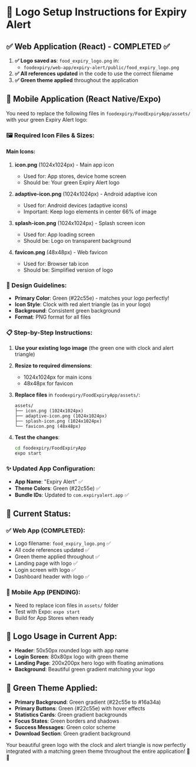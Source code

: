 # 🎨 Logo Setup Instructions for Expiry Alert

## ✅ Web Application (React) - COMPLETED ✅
1. **✅ Logo saved as**: `food_expiry_logo.png` in:
   - `foodexpiry/web-app/expiry-alert/public/food_expiry_logo.png`
2. **✅ All references updated** in the code to use the correct filename
3. **✅ Green theme applied** throughout the application

## 📱 Mobile Application (React Native/Expo)
You need to replace the following files in `foodexpiry/FoodExpiryApp/assets/` with your green Expiry Alert logo:

### 🖼️ Required Icon Files & Sizes:

#### Main Icons:
1. **icon.png** (1024x1024px) - Main app icon
   - Used for: App stores, device home screen
   - Should be: Your green Expiry Alert logo

2. **adaptive-icon.png** (1024x1024px) - Android adaptive icon  
   - Used for: Android devices (adaptive icons)
   - Important: Keep logo elements in center 66% of image

3. **splash-icon.png** (1024x1024px) - Splash screen icon
   - Used for: App loading screen
   - Should be: Logo on transparent background

4. **favicon.png** (48x48px) - Web favicon
   - Used for: Browser tab icon
   - Should be: Simplified version of logo

### 🎨 Design Guidelines:
- **Primary Color**: Green (#22c55e) - matches your logo perfectly!
- **Icon Style**: Clock with red alert triangle (as in your logo)
- **Background**: Consistent green background
- **Format**: PNG format for all files

### 📋 Step-by-Step Instructions:

1. **Use your existing logo image** (the green one with clock and alert triangle)

2. **Resize to required dimensions**:
   - 1024x1024px for main icons
   - 48x48px for favicon

3. **Replace files** in `foodexpiry/FoodExpiryApp/assets/`:
   ```
   assets/
   ├── icon.png (1024x1024px)
   ├── adaptive-icon.png (1024x1024px) 
   ├── splash-icon.png (1024x1024px)
   └── favicon.png (48x48px)
   ```

4. **Test the changes**:
   ```bash
   cd foodexpiry/FoodExpiryApp
   expo start
   ```

### ✨ Updated App Configuration:
- **App Name**: "Expiry Alert" ✅
- **Theme Colors**: Green (#22c55e) ✅
- **Bundle IDs**: Updated to `com.expiryalert.app` ✅

## 🚀 Current Status:

### ✅ Web App (COMPLETED):
- Logo filename: `food_expiry_logo.png` ✅
- All code references updated ✅
- Green theme applied throughout ✅
- Landing page with logo ✅
- Login screen with logo ✅
- Dashboard header with logo ✅

### 🔄 Mobile App (PENDING):
- Need to replace icon files in `assets/` folder
- Test with Expo: `expo start`
- Build for App Stores when ready

## 🎯 Logo Usage in Current App:
- **Header**: 50x50px rounded logo with app name
- **Login Screen**: 80x80px logo with green theme
- **Landing Page**: 200x200px hero logo with floating animations
- **Background**: Beautiful green gradient matching your logo

## 🎨 Green Theme Applied:
- **Primary Background**: Green gradient (#22c55e to #16a34a)
- **Primary Buttons**: Green (#22c55e) with hover effects
- **Statistics Cards**: Green gradient backgrounds
- **Focus States**: Green borders and shadows
- **Success Messages**: Green color scheme
- **Download Section**: Green gradient background

Your beautiful green logo with the clock and alert triangle is now perfectly integrated with a matching green theme throughout the entire application! 🎉✅ 